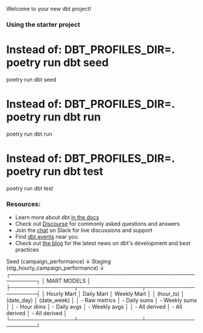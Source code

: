 Welcome to your new dbt project!

### Using the starter project

# Instead of: DBT_PROFILES_DIR=. poetry run dbt seed
poetry run dbt seed

# Instead of: DBT_PROFILES_DIR=. poetry run dbt run 
poetry run dbt run

# Instead of: DBT_PROFILES_DIR=. poetry run dbt test
poetry run dbt test

### Resources:
- Learn more about dbt [in the docs](https://docs.getdbt.com/docs/introduction)
- Check out [Discourse](https://discourse.getdbt.com/) for commonly asked questions and answers
- Join the [chat](https://community.getdbt.com/) on Slack for live discussions and support
- Find [dbt events](https://events.getdbt.com) near you
- Check out [the blog](https://blog.getdbt.com/) for the latest news on dbt's development and best practices

Seed (campaign_performance)
    ↓
Staging (stg_hourly_campaign_performance)
    ↓
┌─────────────────────────────────────────────────────────┐
│                    MART MODELS                         │
├─────────────────┬─────────────────┬─────────────────────┤
│ Hourly Mart    │ Daily Mart      │ Weekly Mart         │
│ (hour_ts)      │ (date_day)      │ (date_week)         │
│ - Raw metrics  │ - Daily sums    │ - Weekly sums       │
│ - Hour dims    │ - Daily avgs    │ - Weekly avgs       │
│ - All derived  │ - All derived   │ - All derived       │
└─────────────────┴─────────────────┴─────────────────────┘
